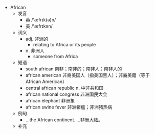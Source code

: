 - African
  - 发音
    - 英 /'æfrɪk(ə)n/
    - 美 /'æfrɪkən/
  - 词义
    - adj. 非洲的
      - relating to Africa or its people
    - n. 非洲人
      - someone from Africa
  - 短语
    - south african 南非；南非的；南非人；南非人的
    - african american 非裔美国人（指美国黑人）；非裔美籍（等于African American）
    - central african republic n. 中非共和国
    - african national congress 非洲国民大会
    - african elephant 非洲象
    - african swine fever 非洲猪瘟；非洲猪热病
  - 例句
    - ...the African continent. …非洲大陆。
  - 补充